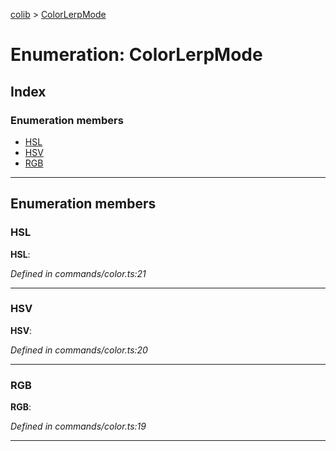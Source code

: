 [colib](../README.md) > [ColorLerpMode](../enums/colorlerpmode.md)

# Enumeration: ColorLerpMode

## Index

### Enumeration members

- [HSL](colorlerpmode.md#hsl)
- [HSV](colorlerpmode.md#hsv)
- [RGB](colorlerpmode.md#rgb)

---

## Enumeration members

<a id="hsl"></a>

### HSL

**HSL**:

_Defined in commands/color.ts:21_

---

<a id="hsv"></a>

### HSV

**HSV**:

_Defined in commands/color.ts:20_

---

<a id="rgb"></a>

### RGB

**RGB**:

_Defined in commands/color.ts:19_

---
